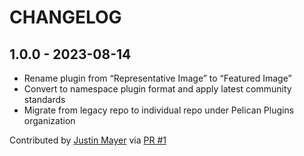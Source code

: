 CHANGELOG
=========

1.0.0 - 2023-08-14
------------------

- Rename plugin from “Representative Image” to “Featured Image”
- Convert to namespace plugin format and apply latest community standards
- Migrate from legacy repo to individual repo under Pelican Plugins organization

Contributed by [Justin Mayer](https://github.com/justinmayer) via [PR #1](https://github.com/pelican-plugins/featured-image/pull/1/)



